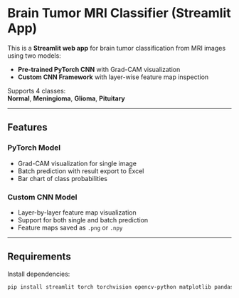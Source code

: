 # Brain Tumor MRI Classifier (Streamlit App)

This is a **Streamlit web app** for brain tumor classification from MRI images using two models:

- **Pre-trained PyTorch CNN** with Grad-CAM visualization  
- **Custom CNN Framework** with layer-wise feature map inspection

Supports 4 classes:  
**Normal**, **Meningioma**, **Glioma**, **Pituitary**

---

## Features

### PyTorch Model
- Grad-CAM visualization for single image
- Batch prediction with result export to Excel
- Bar chart of class probabilities

### Custom CNN Model
- Layer-by-layer feature map visualization
- Support for both single and batch prediction
- Feature maps saved as `.png` or `.npy`

---

## Requirements

Install dependencies:

```bash
pip install streamlit torch torchvision opencv-python matplotlib pandas scikit-learn pytorch-grad-cam
```
